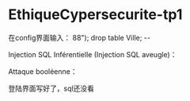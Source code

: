 # EthiqueCypersecurite-tp1
  
在config界面输入：
88"); drop table Ville; --

Injection SQL Inférentielle (Injection SQL aveugle)：

Attaque booléenne：


登陆界面写好了，sql还没看
